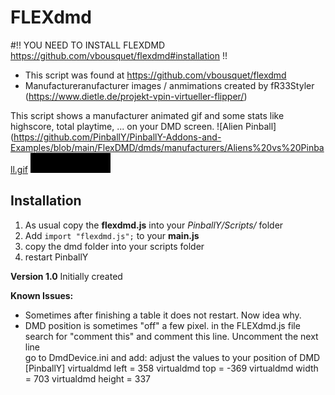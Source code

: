 # FLEXdmd


#!! YOU NEED TO INSTALL FLEXDMD https://github.com/vbousquet/flexdmd#installation !!
- This script was found at https://github.com/vbousquet/flexdmd
- Manufactureranufacturer images / anmimations created by fR33Styler (https://www.dietle.de/projekt-vpin-virtueller-flipper/)


This script shows a manufacturer animated gif and some stats like highscore, total playtime, ... on your DMD screen.
![Alien Pinball](https://github.com/PinballY/PinballY-Addons-and-Examples/blob/main/FlexDMD/dmds/manufacturers/Aliens%20vs%20Pinball.gif
![Bethesa](https://github.com/PinballY/PinballY-Addons-and-Examples/blob/main/FlexDMD/dmds/manufacturers/Bethesda%20Pinball.gif)

## Installation ##
1. As usual copy the **flexdmd.js** into your *PinballY/Scripts/* folder
2. Add ```import "flexdmd.js";``` to your **main.js**
3. copy the dmd folder into your scripts folder
4. restart PinballY



**Version 1.0**
Initially created

**Known Issues:**
- Sometimes after finishing a table it does not restart. Now idea why.
- DMD position is sometimes "off" a few pixel.
   in the FLEXdmd.js file search for "comment this" and comment this line. Uncomment the next line  
   go to DmdDevice.ini  and add:
   adjust the values to your position of DMD
	[PinballY]
	virtualdmd left = 358
	virtualdmd top = -369
	virtualdmd width = 703
	virtualdmd height = 337   






